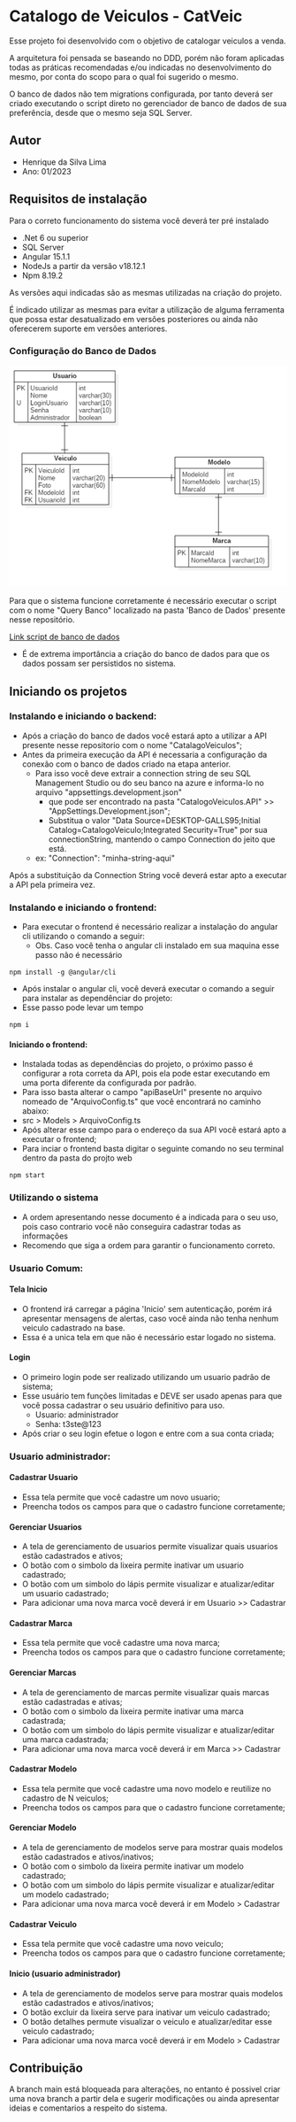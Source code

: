 # Catalogo de Veiculos - CatVeic

Esse projeto foi desenvolvido com o objetivo de catalogar veiculos a venda.

A arquitetura foi pensada se baseando no DDD, porém não foram aplicadas todas as práticas recomendadas e/ou indicadas no desenvolvimento do mesmo, por conta do scopo para o qual foi sugerido o mesmo.

O banco de dados não tem migrations configurada, por tanto deverá ser criado executando o script direto no gerenciador de banco de dados de sua preferência, desde que o mesmo seja SQL Server.

## Autor
- Henrique da Silva Lima 
- Ano: 01/2023

## Requisitos de instalação
Para o correto funcionamento do sistema você deverá ter pré instalado 
- .Net 6 ou superior
- SQL Server
- Angular 15.1.1
- NodeJs a partir da versão v18.12.1
- Npm 8.19.2

As versões aqui indicadas são as mesmas utilizadas na criação do projeto. 

É indicado utilizar as mesmas para evitar a utilização de alguma ferramenta que possa estar desatualizado em versões posteriores ou ainda não oferecerem suporte em versões anteriores.

### Configuração do Banco de Dados
<img src="https://github.com/henrikesilva/Catalogo-de-Veiculos/blob/main/Banco%20de%20Dados/mer.png" title="hover text">

Para que o sistema funcione corretamente é necessário executar o script com o nome "Query Banco" localizado na pasta 'Banco de Dados' presente nesse repositório.

<a href="https://github.com/henrikesilva/Catalogo-de-Veiculos/blob/main/Banco%20de%20Dados/QUERY%20Banco.sql">Link script de banco de dados</a>

* É de extrema importância a criação do banco de dados para que os dados possam ser persistidos no sistema.


## Iniciando os projetos
### Instalando e iniciando o backend:
 - Após a criação do banco de dados você estará apto a utilizar a API presente nesse repositorio com o nome "CatalagoVeiculos";
 - Antes da primeira execução da API é necessaria a configuração da conexão com o banco de dados criado na etapa anterior.
    - Para isso você deve extrair a connection string de seu SQL Management Studio ou do seu banco na azure e informa-lo no arquivo "appsettings.development.json"
      - que pode ser encontrado na pasta "CatalogoVeiculos.API"  >> "AppSettings.Development.json";
      - Substitua o valor "Data Source=DESKTOP-GALLS95;Initial Catalog=CatalogoVeiculo;Integrated Security=True" por sua connectionString, mantendo o campo Connection do jeito que está.
    - ex: "Connection": "minha-string-aqui"

Após a substituição da Connection String você deverá estar apto a executar a API pela primeira vez.


### Instalando e iniciando o frontend:
- Para executar o frontend é necessário realizar a instalação do angular cli utilizando o comando a seguir:
  - Obs. Caso você tenha o angular cli instalado em sua maquina esse passo não é necessário
```
npm install -g @angular/cli
```

- Após instalar o angular cli, você deverá executar o comando a seguir para instalar as dependênciar do projeto:
- Esse passo pode levar um tempo
```
npm i
```

#### Iniciando o frontend:
- Instalada todas as dependências do projeto, o próximo passo é configurar a rota correta da API, pois ela pode estar executando em uma porta diferente da configurada por padrão.
- Para isso basta alterar o campo "apiBaseUrl" presente no arquivo nomeado de "ArquivoConfig.ts" que você encontrará no caminho abaixo:
- src > Models > ArquivoConfig.ts
- Após alterar esse campo para o endereço da sua API você estará apto a executar o frontend;
- Para inciar o frontend basta digitar o seguinte comando no seu terminal dentro da pasta do projto web
```
npm start
```

### Utilizando o sistema
- A ordem apresentando nesse documento é a indicada para o seu uso, pois caso contrario você não conseguira cadastrar todas as informações
- Recomendo que siga a ordem para garantir o funcionamento correto.

### Usuario Comum:
#### Tela Inicio
- O frontend irá carregar a página 'Inicio' sem autenticação, porém irá apresentar mensagens de alertas, caso você ainda não tenha nenhum veiculo cadastrado na base.
- Essa é a unica tela em que não é necessário estar logado no sistema.

#### Login

- O primeiro login pode ser realizado utilizando um usuario padrão de sistema;
- Esse usuário tem funções limitadas e DEVE ser usado apenas para que você possa cadastrar o seu usuário definitivo para uso.
  - Usuario: administrador
  - Senha: t3ste@123
- Após criar o seu login efetue o logon e entre com a sua conta criada;

### Usuario administrador:
#### Cadastrar Usuario
- Essa tela permite que você cadastre um novo usuario;
- Preencha todos os campos para que o cadastro funcione corretamente;

#### Gerenciar Usuarios
- A tela de gerenciamento de usuarios permite visualizar quais usuarios estão cadastrados e ativos;
- O botão com o simbolo da lixeira permite inativar um usuario cadastrado;
- O botão com um simbolo do lápis permite visualizar e atualizar/editar um usuario cadastrado;
- Para adicionar uma nova marca você deverá ir em Usuario >> Cadastrar

#### Cadastrar Marca
- Essa tela permite que você cadastre uma nova marca;
- Preencha todos os campos para que o cadastro funcione corretamente;

#### Gerenciar Marcas
- A tela de gerenciamento de marcas permite visualizar quais marcas estão cadastradas e ativas;
- O botão com o simbolo da lixeira permite inativar uma marca cadastrada;
- O botão com um simbolo do lápis permite visualizar e atualizar/editar uma marca cadastrada;
- Para adicionar uma nova marca você deverá ir em Marca >> Cadastrar

#### Cadastrar Modelo
- Essa tela permite que você cadastre uma novo modelo e reutilize no cadastro de N veiculos;
- Preencha todos os campos para que o cadastro funcione corretamente;

#### Gerenciar Modelo
- A tela de gerenciamento de modelos serve para mostrar quais modelos estão cadastrados e ativos/inativos;
- O botão com o simbolo da lixeira permite inativar um modelo cadastrado;
- O botão com um simbolo do lápis permite visualizar e atualizar/editar um modelo cadastrado;
- Para adicionar uma nova marca você deverá ir em Modelo > Cadastrar

#### Cadastrar Veiculo
- Essa tela permite que você cadastre uma novo veiculo;
- Preencha todos os campos para que o cadastro funcione corretamente;

#### Inicio (usuario administrador)
- A tela de gerenciamento de modelos serve para mostrar quais modelos estão cadastrados e ativos/inativos;
- O botão excluir da lixeira serve para inativar um veiculo cadastrado;
- O botão detalhes permute visualizar o veiculo e atualizar/editar esse veiculo cadastrado;
- Para adicionar uma nova marca você deverá ir em Modelo > Cadastrar

## Contribuição

A branch main está bloqueada para alterações, no entanto é possivel criar uma nova branch a partir dela e sugerir modificações ou ainda apresentar ideias e comentarios a respeito do sistema.
